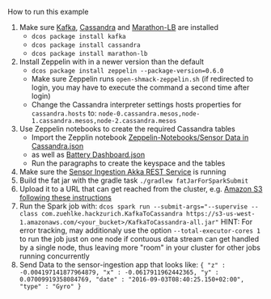 How to run this example

1. Make sure [Kafka](https://docs.mesosphere.com/1.7/usage/service-guides/kafka/), [Cassandra](https://docs.mesosphere.com/1.7/usage/service-guides/cassandra/) and [Marathon-LB]() are installed
   * `dcos package install kafka`
   * `dcos package install cassandra`
   * `dcos package install marathon-lb`
2. Install Zeppelin with in a newer version than the default
   * `dcos package install zeppelin --package-version=0.6.0`
   * Make sure Zeppelin runs `open-shmack-zeppelin.sh` (if redirected to login, you may have to execute the command a second time after login)
   * Change the Cassandra interpreter settings hosts properties for `cassandra.hosts` to: `node-0.cassandra.mesos,node-1.cassandra.mesos,node-2.cassandra.mesos`
3. Use Zeppelin notebooks to create the required Cassandra tables 
   * Import the Zepplin notebook [Zeppelin-Notebooks/Sensor Data in Cassandra.json](https://www.zeppelinhub.com/viewer/notebooks/aHR0cHM6Ly9yYXcuZ2l0aHVidXNlcmNvbnRlbnQuY29tL1p1ZWhsa2UvaGFja3p1cmljaC1zZW5zb3JkYXRhYW5hbHlzaXMvbWFzdGVyL0thZmthVG9DYXNzYW5kcmEvWmVwcGVsaW4tTm90ZWJvb2tzL1NlbnNvciUyMERhdGElMjBpbiUyMENhc3NhbmRyYS5qc29u)
   * as well as [Battery Dashboard.json](https://www.zeppelinhub.com/viewer/notebooks/aHR0cHM6Ly9yYXcuZ2l0aHVidXNlcmNvbnRlbnQuY29tL1p1ZWhsa2UvaGFja3p1cmljaC1zZW5zb3JkYXRhYW5hbHlzaXMvbWFzdGVyL0thZmthVG9DYXNzYW5kcmEvWmVwcGVsaW4tTm90ZWJvb2tzL0JhdHRlcnklMjBEYXNoYm9hcmQuanNvbg) 
   * Run the paragraphs to create the keyspace and the tables
4. Make sure the [Sensor Ingestion Akka REST Service](https://github.com/Zuehlke/hackzurich-sensordataanalysis/tree/master/sensor-ingestion) is running
5. Build the fat jar with the gradle task `./gradlew fatJarForSparkSubmit`
6. Upload it to a URL that can get reached from the cluster, e.g. [Amazon S3 following these instructions](https://github.com/Zuehlke/hackzurich-sensordataanalysis/blob/master/S3ForSparkSubmit.md) 
8. Run the Spark job with: `dcos spark run --submit-args="--supervise --class com.zuehlke.hackzurich.KafkaToCassandra https://s3-us-west-1.amazonaws.com/<your_bucket>/KafkaToCassandra-all.jar"`
   HINT: For error tracking, may additionaly use the option `--total-executor-cores 1` to run the job just on one node if contuous data stream can get handled by a single node,
   thus leaving more "room" in your cluster for other jobs running concurrently
9. Send Data to the sensor-ingestion app that looks like:
   `{
        "z" : -0.004197141877964879,
        "x" : -0.0617911962442365,
        "y" : 0.07009919358084769,
        "date" : "2016-09-03T08:40:25.150+02:00",
        "type" : "Gyro"
    }`
